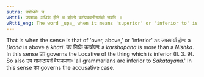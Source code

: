 ```yaml
---
sutra: उपोधिके च
vRtti: उपशब्दः अधिके हीने च द्योत्ये कर्मप्रवचनीयसंज्ञो भवति ॥
vRtti_eng: The word _upa_ when it means 'superior' or 'inferior to' is _karma_-_pravachaniya_.
---
```

That is when the sense is that of 'over, above,' or 'inferior' as उपखार्यां द्रोणः a _Drona_ is above a _khari_. उप निष्के कार्षापणः a _karshapana_ is more than a _Nishka_. In this sense उप governs the Locative of the thing which is inferior (II. 3. 9). So also उप शाकटायनं वैयाकरणाः 'all grammarians are inferior to _Sakatayana_.' In this sense उप governs the accusative case.
